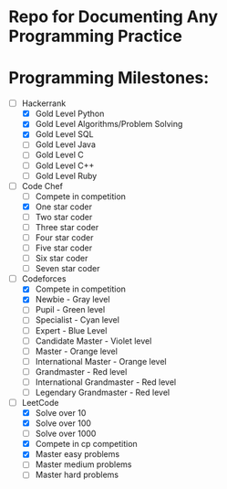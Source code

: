 # Repo for Documenting Any Programming Practice

# Programming Milestones:
- [ ] Hackerrank
  - [x] Gold Level Python
  - [x] Gold Level Algorithms/Problem Solving
  - [x] Gold Level SQL
  - [ ] Gold Level Java
  - [ ] Gold Level C
  - [ ] Gold Level C++
  - [ ] Gold Level Ruby
- [ ] Code Chef
  - [ ] Compete in competition
  - [x] One star coder
  - [ ] Two star coder
  - [ ] Three star coder
  - [ ] Four star coder
  - [ ] Five star coder
  - [ ] Six star coder
  - [ ] Seven star coder
- [ ] Codeforces
  - [x] Compete in competition
  - [x] Newbie - Gray level
  - [ ] Pupil - Green level
  - [ ] Specialist - Cyan level
  - [ ] Expert - Blue Level
  - [ ] Candidate Master - Violet level
  - [ ] Master - Orange level
  - [ ] International Master - Orange level
  - [ ] Grandmaster - Red level
  - [ ] International Grandmaster - Red level
  - [ ] Legendary Grandmaster - Red level
- [ ] LeetCode
  - [x] Solve over 10
  - [x] Solve over 100
  - [ ] Solve over 1000
  - [x] Compete in cp competition
  - [x] Master easy problems
  - [ ] Master medium problems
  - [ ] Master hard problems

